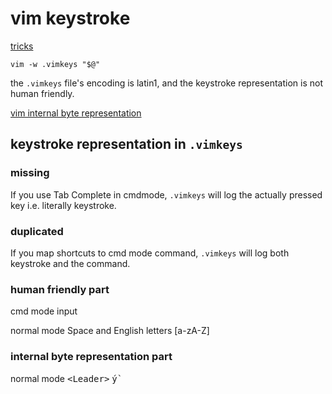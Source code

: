 # vim keystroke

[tricks](https://github.com/vim/vim/issues/6349#issuecomment-650565664)


```viml
vim -w .vimkeys "$@"
```

the `.vimkeys` file's encoding is latin1, and the keystroke representation is not human friendly.

[vim internal byte representation](https://github.com/vim/vim/blob/8ea9390b78da9e34a20e7418712921397c0c1989/runtime/doc/todo.txt#L1189-L1193)



## keystroke representation in `.vimkeys`

### missing

If you use Tab Complete in cmdmode, `.vimkeys` will log the actually pressed key i.e. literally keystroke.

### duplicated

If you map shortcuts to cmd mode command, `.vimkeys` will log both keystroke and the command.


### human friendly part

cmd mode input

normal mode Space and English letters [a-zA-Z]



### internal byte representation part


normal mode <kbd>\<Leader></kbd>      <kbd>ý`</kbd>




